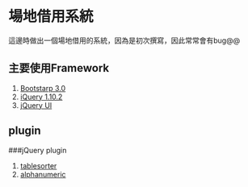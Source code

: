 # 場地借用系統

這邊時做出一個場地借用的系統，因為是初次撰寫，因此常常會有bug@@

## 主要使用Framework

1. [Bootstarp 3.0](http://getbootstrap.com/)
2. [iQuery 1.10.2](http://jquery.com/)
3. [jQuery UI](http://jqueryui.com/)

## plugin

###jQuery plugin

1. [tablesorter](http://tablesorter.com/docs/)
2. [alphanumeric](http://www.shiguenori.com/material/alphanumeric/)
